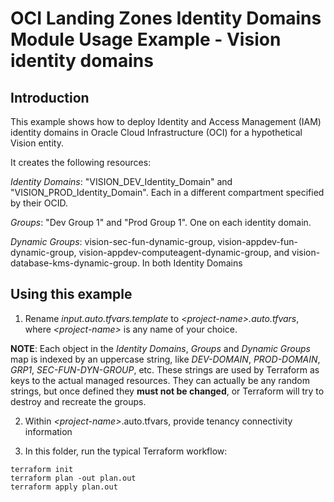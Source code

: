 # OCI Landing Zones Identity Domains Module Usage Example - Vision identity domains
## Introduction

This example shows how to deploy Identity and Access Management (IAM) identity domains in Oracle Cloud Infrastructure (OCI) for a hypothetical Vision entity.

It creates the following resources:

*Identity Domains*: "VISION_DEV_Identity_Domain" and "VISION_PROD_Identity_Domain".  Each in a different compartment specified by their OCID.   

*Groups*:  "Dev Group 1" and "Prod Group 1".  One on each identity domain.

*Dynamic Groups*: vision-sec-fun-dynamic-group, vision-appdev-fun-dynamic-group, vision-appdev-computeagent-dynamic-group, and vision-database-kms-dynamic-group.  In both Identity Domains


## Using this example
1. Rename *input.auto.tfvars.template* to *\<project-name\>.auto.tfvars*, where *\<project-name\>* is any name of your choice. 

**NOTE**: Each object in the *Identity Domains*, *Groups* and *Dynamic Groups* map is indexed by an uppercase string, like *DEV-DOMAIN*, *PROD-DOMAIN*, *GRP1*, *SEC-FUN-DYN-GROUP*, etc. These strings are used by Terraform as keys to the actual managed resources. They can actually be any random strings, but once defined they **must not be changed**, or Terraform will try to destroy and recreate the groups.

2. Within *\<project-name\>*.auto.tfvars, provide tenancy connectivity information

3. In this folder, run the typical Terraform workflow:
```
terraform init
terraform plan -out plan.out
terraform apply plan.out
```